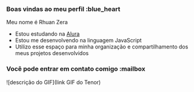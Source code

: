 ### Boas vindas ao meu perfil :blue_heart

Meu nome é Rhuan Zera

- Estou estudando na [Alura](https://www.alura.com.br)
- Estou me desenvolvendo na linguagem JavaScript
- Utilizo esse espaço para minha organização e compartilhamento dos meus projetos desenvolvidos

### Você pode entrar em contato comigo :mailbox

![descrição do GIF](link GIF do Tenor)
